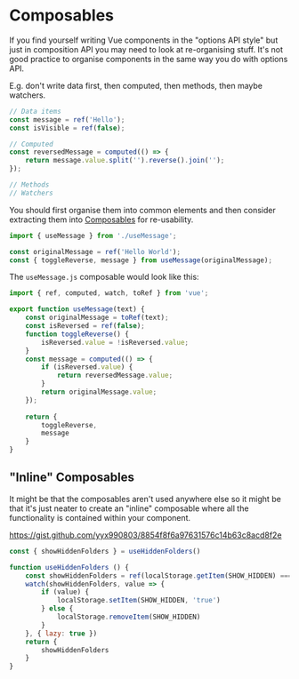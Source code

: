 # Composables

If you find yourself writing Vue components in the "options API style" but just in composition API you may need to look at re-organising stuff. It's not good practice to organise components in the same way you do with options API.

E.g. don't write data first, then computed, then methods, then maybe watchers.

```js
// Data items
const message = ref('Hello');
const isVisible = ref(false);

// Computed
const reversedMessage = computed(() => {
    return message.value.split('').reverse().join('');
});

// Methods				
// Watchers
```

You should first organise them into common elements and then consider extracting them into [Composables](https://vuejs.org/guide/reusability/composables.html#composables) for re-usability.

```js
import { useMessage } from './useMessage';

const originalMessage = ref('Hello World');
const { toggleReverse, message } from useMessage(originalMessage);
```

The `useMessage.js` composable would look like this:

```js
import { ref, computed, watch, toRef } from 'vue';

export function useMessage(text) {
    const originalMessage = toRef(text);
    const isReversed = ref(false);
    function toggleReverse() {
        isReversed.value = !isReversed.value;
    }
    const message = computed(() => {
        if (isReversed.value) {
            return reversedMessage.value;
        }
        return originalMessage.value;
    });
    
    return {
        toggleReverse,
        message
    }
}
```

## "Inline" Composables

It might be that the composables aren't used anywhere else so it might be that it's just neater to create an "inline" composable where all the functionality is contained within your component.

https://gist.github.com/yyx990803/8854f8f6a97631576c14b63c8acd8f2e

```js
const { showHiddenFolders } = useHiddenFolders()

function useHiddenFolders () {
    const showHiddenFolders = ref(localStorage.getItem(SHOW_HIDDEN) === 'true')
    watch(showHiddenFolders, value => {
        if (value) {
            localStorage.setItem(SHOW_HIDDEN, 'true')
        } else {
            localStorage.removeItem(SHOW_HIDDEN)
        }
    }, { lazy: true })
    return {
        showHiddenFolders
    }
}
```